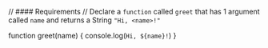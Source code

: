 // #### Requirements
// Declare a `function` called `greet` that has 1 argument called `name` and returns a String `"Hi, <name>!"`

function greet(name) {
  console.log(`Hi, ${name}!`)
 } 